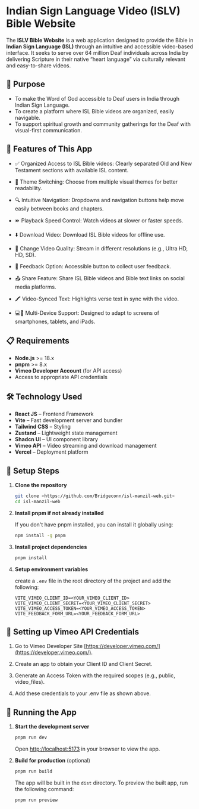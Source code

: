 # Indian Sign Language Video (ISLV) Bible Website

The **ISLV Bible Website** is a web application designed to provide the Bible in **Indian Sign Language (ISL)** through an intuitive and accessible video-based interface. It seeks to serve over 64 million Deaf individuals across India by delivering Scripture in their native “heart language” via culturally relevant and easy-to-share videos.


## 🌟 Purpose

- To make the Word of God accessible to Deaf users in India through Indian Sign Language.
- To create a platform where ISL Bible videos are organized, easily navigable.
- To support spiritual growth and community gatherings for the Deaf with visual-first communication.


## 🌈 Features of This App
- ✅ Organized Access to ISL Bible videos: Clearly separated Old and New Testament sections with available ISL content.

- 🎨 Theme Switching: Choose from multiple visual themes for better readability.

- 🔍 Intuitive Navigation: Dropdowns and navigation buttons help move easily between books and chapters.

- ⏩ Playback Speed Control: Watch videos at slower or faster speeds.

- ⬇️ Download Video: Download ISL Bible videos for offline use.

- 🎥 Change Video Quality: Stream in different resolutions (e.g., Ultra HD, HD, SD).

- 💬 Feedback Option: Accessible button to collect user feedback.

- 📤 Share Feature: Share ISL Bible videos and Bible text links on social media platforms.

- 🖍️ Video-Synced Text: Highlights verse text in sync with the video.

- 💻📱 Multi-Device Support: Designed to adapt to screens of smartphones, tablets, and iPads.


## 📋 Requirements

- **Node.js** >= 18.x
- **pnpm** >= 8.x
- **Vimeo Developer Account** (for API access)
- Access to appropriate API credentials


## 🛠️ Technology Used

- **React JS** – Frontend Framework
- **Vite** – Fast development server and bundler
- **Tailwind CSS** – Styling
- **Zustand** – Lightweight state management
- **Shadcn UI** – UI component library
- **Vimeo API** – Video streaming and download management
- **Vercel** – Deployment platform

## 🔧 Setup Steps 

1. **Clone the repository**

   ```bash
   git clone <https://github.com/Bridgeconn/isl-manzil-web.git>
   cd isl-manzil-web
   ```
2. **Install pnpm if not already installed**

   If you don't have pnpm installed, you can install it globally using:

   ```bash
   npm install -g pnpm
   ```

3. **Install project dependencies**

   ```bash
   pnpm install
   ```
4. **Setup environment variables**


   create a `.env` file in the root directory of the project and add the following:

   ```env
   VITE_VIMEO_CLIENT_ID=<YOUR_VIMEO_CLIENT_ID>
   VITE_VIMEO_CLIENT_SECRET=<YOUR_VIMEO_CLIENT_SECRET>
   VITE_VIMEO_ACCESS_TOKEN=<YOUR_VIMEO_ACCESS_TOKEN>
   VITE_FEEDBACK_FORM_URL=<YOUR_FEEDBACK_FORM_URL>
   ```

## 🔐 Setting up Vimeo API Credentials
1. Go to Vimeo Developer Site [https://developer.vimeo.com/](https://developer.vimeo.com/).

2. Create an app to obtain your Client ID and Client Secret.

3. Generate an Access Token with the required scopes (e.g., public, video_files).

4. Add these credentials to your .env file as shown above.

## 🚀 Running the App

1. **Start the development server**

   ```bash
   pnpm run dev
   ```

   Open [http://localhost:5173](http://localhost:5173) in your browser to view the app.

2. **Build for production** (optional)

   ```bash
   pnpm run build
   ```

   The app will be built in the `dist` directory.
   To preview the built app, run the following command:

   ```bash
   pnpm run preview
   ```